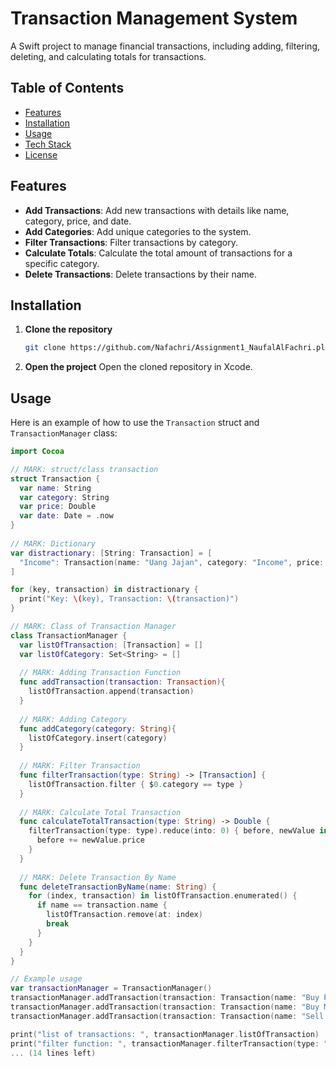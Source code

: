 # Transaction Management System

A Swift project to manage financial transactions, including adding, filtering, deleting, and calculating totals for transactions.

## Table of Contents
- [Features](#features)
- [Installation](#installation)
- [Usage](#usage)
- [Tech Stack](#tech-stack)
- [License](#license)

## Features

- **Add Transactions**: Add new transactions with details like name, category, price, and date.
- **Add Categories**: Add unique categories to the system.
- **Filter Transactions**: Filter transactions by category.
- **Calculate Totals**: Calculate the total amount of transactions for a specific category.
- **Delete Transactions**: Delete transactions by their name.

## Installation

1. **Clone the repository**
   ```sh
   git clone https://github.com/Nafachri/Assignment1_NaufalAlFachri.playground.git
   ```

2. **Open the project**
   Open the cloned repository in Xcode.

## Usage

Here is an example of how to use the `Transaction` struct and `TransactionManager` class:

```swift
import Cocoa

// MARK: struct/class transaction
struct Transaction {
  var name: String
  var category: String
  var price: Double
  var date: Date = .now
}
  
// MARK: Dictionary
var distractionary: [String: Transaction] = [
  "Income": Transaction(name: "Uang Jajan", category: "Income", price: 50000.0)
]

for (key, transaction) in distractionary {
  print("Key: \(key), Transaction: \(transaction)")
}

// MARK: Class of Transaction Manager
class TransactionManager {
  var listOfTransaction: [Transaction] = []
  var listOfCategory: Set<String> = []
  
  // MARK: Adding Transaction Function
  func addTransaction(transaction: Transaction){
    listOfTransaction.append(transaction)
  }
  
  // MARK: Adding Category
  func addCategory(category: String){
    listOfCategory.insert(category)
  }
  
  // MARK: Filter Transaction
  func filterTransaction(type: String) -> [Transaction] {
    listOfTransaction.filter { $0.category == type }
  }
  
  // MARK: Calculate Total Transaction
  func calculateTotalTransaction(type: String) -> Double {
    filterTransaction(type: type).reduce(into: 0) { before, newValue in
      before += newValue.price
    }
  }
  
  // MARK: Delete Transaction By Name
  func deleteTransactionByName(name: String) {
    for (index, transaction) in listOfTransaction.enumerated() {
      if name == transaction.name {
        listOfTransaction.remove(at: index)
        break
      }
    }
  }
}

// Example usage
var transactionManager = TransactionManager()
transactionManager.addTransaction(transaction: Transaction(name: "Buy Petrol", category: "Expenses", price: 20_000))
transactionManager.addTransaction(transaction: Transaction(name: "Buy Martabak", category: "Expenses", price: 18_000))
transactionManager.addTransaction(transaction: Transaction(name: "Sell Monitor", category: "Income", price: 2_000_000))

print("list of transactions: ", transactionManager.listOfTransaction)
print("filter function: ", transactionManager.filterTransaction(type: "Income"))
... (14 lines left)
